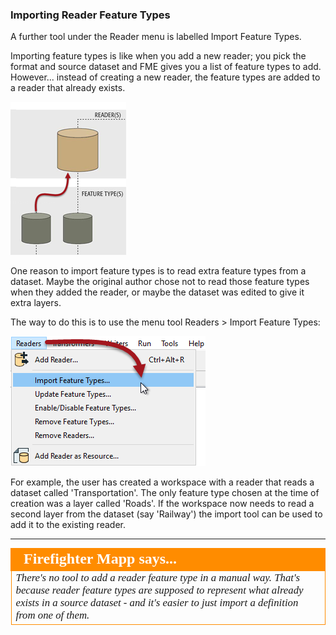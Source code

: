 ### Importing Reader Feature Types ###
A further tool under the Reader menu is labelled Import Feature Types.

Importing feature types is like when you add a new reader; you pick the format and source dataset and FME gives you a list of feature types to add. However... instead of creating a new reader, the feature types are added to a reader that already exists.

![](./Images/Img4.032.ImportFeatureTypeGraphicHalfScale.png)

One reason to import feature types is to read extra feature types from a dataset. Maybe the original author chose not to read those feature types when they added the reader, or maybe the dataset was edited to give it extra layers.  

The way to do this is to use the menu tool Readers > Import Feature Types:

![](./Images/Img4.033.ImportFeatureTypeMenubar.png)

For example, the user has created a workspace with a reader that reads a dataset called 'Transportation'. The only feature type chosen at the time of creation was a layer called 'Roads'. If the workspace now needs to read a second layer from the dataset (say 'Railway') the import tool can be used to add it to the existing reader.

---

<!--Person X Says Section-->

<table style="border-spacing: 0px">
<tr>
<td style="vertical-align:middle;background-color:darkorange;border: 2px solid darkorange">
<i class="fa fa-quote-left fa-lg fa-pull-left fa-fw" style="color:white;padding-right: 12px;vertical-align:text-top"></i>
<span style="color:white;font-size:x-large;font-weight: bold;font-family:serif">Firefighter Mapp says...</span>
</td>
</tr>

<tr>
<td style="border: 1px solid darkorange">
<span style="font-family:serif; font-style:italic; font-size:larger">
There's no tool to add a reader feature type in a manual way. That's because reader feature types are supposed to represent what already exists in a source dataset - and it's easier to just import a definition from one of them. 
</span>
</td>
</tr>
</table>
